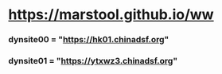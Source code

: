 # https://marstool.github.io/ww

### dynsite00 = "https://hk01.chinadsf.org"
### dynsite01 = "https://ytxwz3.chinadsf.org"
